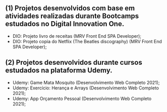 ## (1) Projetos desenvolvidos com base em atividades realizadas durante Bootcamps estudados no Digital Innovation One.
- DIO: Projeto livro de receitas (MRV Front End SPA Developer);
- DIO: Projeto copia do Netflix (The Beatles discography) (MRV Front End SPA Developer);

## (2) Projetos desenvolvidos durante cursos estudados na plataforma Udemy.
- Udemy: Game Mata Mosquito (Desenvolvimento Web Completo 2021);
- Udemy: Exercício: Herança e Arrays (Desenvolvimento Web Completo 2021);
- Udemy: App Orçamento Pessoal (Desenvolvimento Web Completo 2021);
